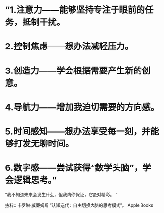 # “1.注意力——能够坚持专注于眼前的任务，抵制干扰。
# 2.控制焦虑——想办法减轻压力。
# 3.创造力——学会根据需要产生新的创意。
# 4.导航力——增加我迫切需要的方向感。
# 5.时间感知——想办法享受每一刻，并能够打发无聊时间。
# 6.数字感——尝试获得“数学头脑”，学会逻辑思考。”

“我不知道未来会发生什么，但我向你保证，它绝对精彩。
”

抜粋:: 卡罗琳·威廉姆斯  “认知迭代：自由切换大脑的思考模式”。 Apple Books  
